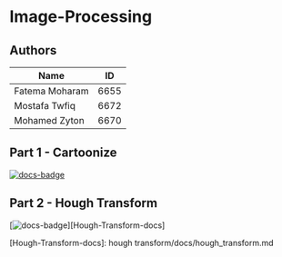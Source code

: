# Image-Processing

## Authors

Name | ID
--- | ---
Fatema Moharam | 6655
Mostafa Twfiq | 6672
Mohamed Zyton | 6670

## Part 1 - Cartoonize

[![docs-badge]][cartoonize-docs]

<!-- References -->
[docs-badge]: https://img.shields.io/badge/Cartoonize%20docs-blue
[cartoonize-docs]: cartoonize/docs/cartoonize.md

## Part 2 - Hough Transform

[![docs-badge]][Hough-Transform-docs]

<!-- References -->
[docs-badge]: https://img.shields.io/badge/HoughTransform%20docs-blue
[Hough-Transform-docs]: hough transform/docs/hough_transform.md

